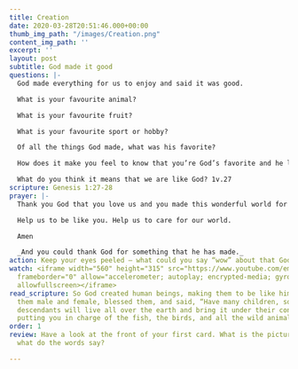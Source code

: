 ```yaml
---
title: Creation
date: 2020-03-28T20:51:46.000+00:00
thumb_img_path: "/images/Creation.png"
content_img_path: ''
excerpt: ''
layout: post
subtitle: God made it good
questions: |-
  God made everything for us to enjoy and said it was good.

  What is your favourite animal?

  What is your favourite fruit?

  What is your favourite sport or hobby?

  Of all the things God made, what was his favorite?

  How does it make you feel to know that you’re God’s favorite and he loves you?

  What do you think it means that we are like God? 1v.27
scripture: Genesis 1:27-28
prayer: |-
  Thank you God that you love us and you made this wonderful world for us to enjoy.

  Help us to be like you. Help us to care for our world.

  Amen

  _And you could thank God for something that he has made._
action: Keep your eyes peeled – what could you say “wow” about that God has made?
watch: <iframe width="560" height="315" src="https://www.youtube.com/embed/ZZPfCWV81pE"
  frameborder="0" allow="accelerometer; autoplay; encrypted-media; gyroscope; picture-in-picture"
  allowfullscreen></iframe>
read_scripture: So God created human beings, making them to be like himself. He created
  them male and female, blessed them, and said, “Have many children, so that your
  descendants will live all over the earth and bring it under their control. I am
  putting you in charge of the fish, the birds, and all the wild animals.
order: 1
review: Have a look at the front of your first card. What is the picture about and
  what do the words say?

---
```

